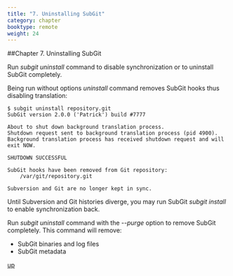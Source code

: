 ```yaml
---
title: "7. Uninstalling SubGit"
category: chapter
booktype: remote
weight: 24
---
```

##Chapter 7. Uninstalling SubGit

Run *subgit uninstall* command to disable synchronization or to uninstall SubGit completely.

Being run without options *uninstall* command removes SubGit hooks thus disabling translation:

    $ subgit uninstall repository.git
    SubGit version 2.0.0 ('Patrick') build #7777

    About to shut down background translation process.
    Shutdown request sent to background translation process (pid 4900).
    Background translation process has received shutdown request and will exit NOW.

    SHUTDOWN SUCCESSFUL

    SubGit hooks have been removed from Git repository:
        /var/git/repository.git

    Subversion and Git are no longer kept in sync.

Until Subversion and Git histories diverge, you may run SubGit *subgit install* to enable synchronization back.

Run *subgit uninstall* command with the *--purge* option to remove SubGit completely. This command will remove:

+ SubGit binaries and log files
+ SubGit metadata

[up](#up)